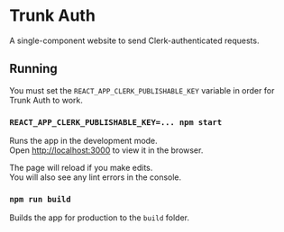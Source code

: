 # Trunk Auth

A single-component website to send Clerk-authenticated requests.

## Running

You must set the `REACT_APP_CLERK_PUBLISHABLE_KEY` variable in order for Trunk Auth to work.

### `REACT_APP_CLERK_PUBLISHABLE_KEY=... npm start`

Runs the app in the development mode.\
Open [http://localhost:3000](http://localhost:3000) to view it in the browser.

The page will reload if you make edits.\
You will also see any lint errors in the console.

### `npm run build`

Builds the app for production to the `build` folder.